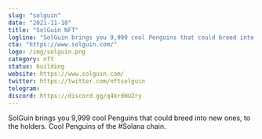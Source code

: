 ```yaml
---
slug: "solguin"
date: "2021-11-18"
title: "SolGuin NFT"
logline: "SolGuin brings you 9,999 cool Penguins that could breed into new ones, to the holders. Cool Penguins of the #Solana chain."
cta: "https://www.solguin.com/"
logo: /img/solguin.png
category: nft
status: building
website: https://www.solguin.com/
twitter: https://twitter.com/nftsolguin
telegram: 
discord: https://discord.gg/q4krdHUZry
---
```


SolGuin brings you 9,999 cool Penguins that could breed into new ones, to the holders. Cool Penguins of the #Solana chain. 
